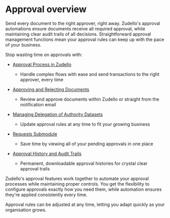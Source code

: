 # Approval overview 

Send every document to the right approver, right away. Zudello's approval automations ensure documents receive all required approval, while maintaining clear audit trails of all decisions. Straightforward approval management functions mean your approval rules can keep up with the pace of your business. 

Stop wasting time on approvals with:

- [Approval Process in Zudello](approval-process-in-zudello.md)
    - Handle complex flows with ease and send transactions to the right approver, every time

- [Approving and Rejecting Documents](approving-and-rejecting-documents.md)
    - Review and approve documents within Zudello or straight from the notification email

- [Managing Delegation of Authority Datasets](managing-delegation-of-authority-datasets.md)
    - Update approval rules at any time to fit your growing business
    
- [Requests Submodule](requests-submodule.md)
    - Save time by viewing all of your pending approvals in one place 
    
- [Approval History and Audit Trails](approval-history-and-audit-trails.md)
    - Permanent, downloadable approval histories for crystal clear approval trails

Zudello's approval features work together to automate your approval processes while maintaining proper controls. You get the flexibility to configure approvals exactly how you need them, while automation ensures they're applied consistently every time.

Approval rules can be adjusted at any time, letting you adapt quickly as your organisation grows.